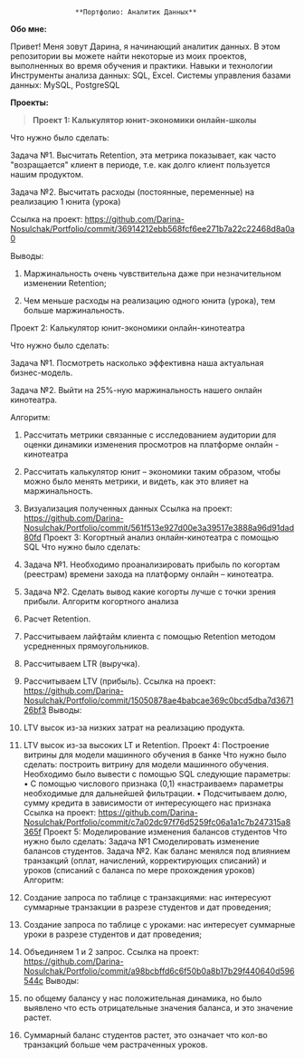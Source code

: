                     **Портфолио: Аналитик Данных**
**Обо мне:**

Привет! Меня зовут Дарина, я начинающий аналитик данных. В этом репозитории вы можете найти некоторые из моих проектов, выполненных во время обучения и практики.
Навыки и технологии
Инструменты анализа данных: SQL, Excel.
Системы управления базами данных: MySQL, PostgreSQL

**Проекты:**

> **Проект 1: Калькулятор юнит-экономики онлайн-школы**

Что нужно было сделать:

Задача №1. Высчитать Retention, эта метрика показывает, как часто "возращается" клиент в периоде, т.е. как долго клиент пользуется нашим продуктом.

Задача №2. Высчитать расходы (постоянные, переменные) на реализацию 1 юнита (урока)

Ссылка на проект: https://github.com/Darina-Nosulchak/Portfolio/commit/36914212ebb568fcf6ee271b7a22c22468d8a0a0

Выводы:

1.	Маржинальность очень чувствительна даже при незначительном изменении Retention;
	
3.	Чем меньше расходы на реализацию одного юнита (урока), тем больше маржинальность.

Проект 2: Калькулятор юнит-экономики онлайн-кинотеатра

Что нужно было сделать:

Задача №1. Посмотреть насколько эффективна наша актуальная бизнес-модель.

Задача №2. Выйти на 25%-ную маржинальность нашего онлайн кинотеатра.

Алгоритм:

1.	Рассчитать метрики связанные с исследованием аудитории для оценки динамики изменения просмотров на платформе онлайн - кинотеатра

2.	Рассчитать калькулятор юнит – экономики таким образом, чтобы можно было менять метрики, и видеть, как это влияет на маржинальность.
4.	Визуализация полученных данных
Ссылка на проект: https://github.com/Darina-Nosulchak/Portfolio/commit/561f513e927d00e3a39517e3888a96d91dad80fd
Проект 3: Когортный анализ онлайн-кинотеатра с помощью SQL
Что нужно было сделать:
1.	Задача №1. Необходимо проанализировать прибыль по когортам (реестрам) времени захода на платформу онлайн – кинотеатра.
2.	Задача №2. Сделать вывод какие когорты лучше с точки зрения прибыли.
Алгоритм когортного анализа
1.	Расчет Retention.
2.	Рассчитываем лайфтайм клиента с помощью Retention методом усредненных прямоугольников.
3.	Рассчитываем LTR (выручка).
4.	Рассчитываем LTV (прибыль).
Ссылка на проект: https://github.com/Darina-Nosulchak/Portfolio/commit/15050878ae4babcae369c0bcd5dba7d367126bf3
Выводы:
1.	LTV высок из-за низких затрат на реализацию продукта.
2.	LTV высок из-за высоких LT и Retention.
Проект 4: Построение витрины для модели машинного обучения в банке
Что нужно было сделать: построить витрину для модели машинного обучения.
Необходимо было вывести с помощью SQL следующие параметры:
• С помощью числового признака (0,1) «настраиваем» параметры необходимые для дальнейшей фильтрации.
• Подсчитываем долю, сумму кредита в зависимости от интересующего нас признака
Ссылка на проект: https://github.com/Darina-Nosulchak/Portfolio/commit/c7a02dc97f76d5259fc06a1a1c7b247315a8365f
Проект 5: Моделирование изменения балансов студентов
Что нужно было сделать:
Задача №1 Смоделировать изменение балансов студентов.
Задача №2. Как баланс менялся под влиянием транзакций (оплат, начислений, корректирующих списаний) и уроков (списаний с баланса по мере прохождения уроков)
Алгоритм:
1.	 Создание запроса по таблице с транзакциями: нас интересуют суммарные транзакции в разрезе студентов и дат проведения;

2.	Создание запроса по таблице с уроками: нас интересует суммарные уроки в разрезе студентов и дат проведения;

3.	Объединяем 1 и 2 запрос.
Ссылка на проект: https://github.com/Darina-Nosulchak/Portfolio/commit/a98bcbffd6c6f50b0a8b17b29f440640d596544c
Выводы:
1.	по общему балансу у нас положительная динамика, но было выявлено что есть отрицательные значения баланса, и это значение растет.
2.	Суммарный баланс студентов растет, это означает что кол-во транзакций больше чем растраченных уроков.
